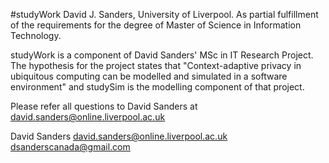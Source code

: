 #studyWork
David J. Sanders, University of Liverpool. As partial fulfillment of the requirements for the degree of Master of Science in Information Technology.

studyWork is a component of David Sanders' MSc in IT Research Project. The hypothesis for the project states that "Context-adaptive privacy in ubiquitous computing can be modelled and simulated in a software environment" and studySim is the modelling component of that project.

Please refer all questions to David Sanders at david.sanders@online.liverpool.ac.uk

David Sanders
david.sanders@online.liverpool.ac.uk
dsanderscanada@gmail.com

